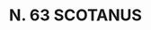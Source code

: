 ---
title: "N. 63 SCOTANUS"
plant-name: "N. 63"
plant-number: "063"
plant-xml: "/assets/xml/plant063.xml"
plant-title: "N. 63 SCOTANUS"
plant-taxon-link: ""
plant-taxon-link: ""
layout: single-xml
---